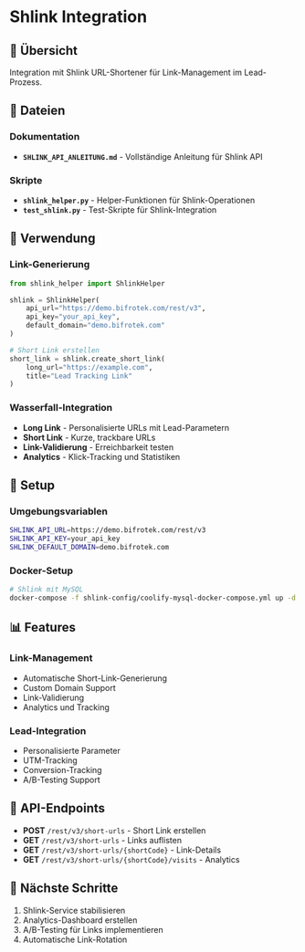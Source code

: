 # Shlink Integration

## 🔗 Übersicht
Integration mit Shlink URL-Shortener für Link-Management im Lead-Prozess.

## 📁 Dateien

### Dokumentation
- **`SHLINK_API_ANLEITUNG.md`** - Vollständige Anleitung für Shlink API

### Skripte
- **`shlink_helper.py`** - Helper-Funktionen für Shlink-Operationen
- **`test_shlink.py`** - Test-Skripte für Shlink-Integration

## 🚀 Verwendung

### Link-Generierung
```python
from shlink_helper import ShlinkHelper

shlink = ShlinkHelper(
    api_url="https://demo.bifrotek.com/rest/v3",
    api_key="your_api_key",
    default_domain="demo.bifrotek.com"
)

# Short Link erstellen
short_link = shlink.create_short_link(
    long_url="https://example.com",
    title="Lead Tracking Link"
)
```

### Wasserfall-Integration
- **Long Link** - Personalisierte URLs mit Lead-Parametern
- **Short Link** - Kurze, trackbare URLs
- **Link-Validierung** - Erreichbarkeit testen
- **Analytics** - Klick-Tracking und Statistiken

## 🔧 Setup

### Umgebungsvariablen
```bash
SHLINK_API_URL=https://demo.bifrotek.com/rest/v3
SHLINK_API_KEY=your_api_key
SHLINK_DEFAULT_DOMAIN=demo.bifrotek.com
```

### Docker-Setup
```bash
# Shlink mit MySQL
docker-compose -f shlink-config/coolify-mysql-docker-compose.yml up -d
```

## 📊 Features

### Link-Management
- Automatische Short-Link-Generierung
- Custom Domain Support
- Link-Validierung
- Analytics und Tracking

### Lead-Integration
- Personalisierte Parameter
- UTM-Tracking
- Conversion-Tracking
- A/B-Testing Support

## 🔗 API-Endpoints

- **POST** `/rest/v3/short-urls` - Short Link erstellen
- **GET** `/rest/v3/short-urls` - Links auflisten
- **GET** `/rest/v3/short-urls/{shortCode}` - Link-Details
- **GET** `/rest/v3/short-urls/{shortCode}/visits` - Analytics

## 🎯 Nächste Schritte

1. Shlink-Service stabilisieren
2. Analytics-Dashboard erstellen
3. A/B-Testing für Links implementieren
4. Automatische Link-Rotation
